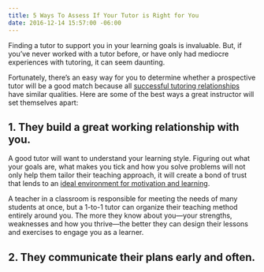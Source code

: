 ```yaml
---
title: 5 Ways To Assess If Your Tutor is Right for You
date: 2016-12-14 15:57:00 -06:00
---
```


Finding a tutor to support you in your learning goals is invaluable. But, if you’ve never worked with a tutor before, or have only had mediocre experiences with tutoring, it can seem daunting.

Fortunately, there’s an easy way for you to determine whether a prospective tutor will be a good match because all [successful tutoring relationships](http://www.edutopia.org/blog/what-makes-a-successful-tutor-seth-linden) have similar qualities. Here are some of the best ways a great instructor will set themselves apart: 

## 1. They build a great working relationship with you.
A good tutor will want to understand your learning style. Figuring out what your goals are, what makes you tick and how you solve problems will not only help them tailor their teaching approach, it will create a bond of trust that lends to an [ideal environment for motivation and learning](http://www.apa.org/education/k12/relationships.aspx).

A teacher in a classroom is responsible for meeting the needs of many students at once, but a 1-to-1 tutor can organize their teaching method entirely around you. The more they know about you—your strengths, weaknesses and how you thrive—the better they can design their lessons and exercises to engage you as a learner. 

## 2. They communicate their plans early and often.

